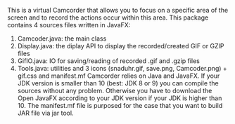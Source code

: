 This is a virtual Camcorder that allows you to focus on a specific area of the screen and to record the actions occur within this area.
This package contains 4 sources files written in JavaFX:
1) Camcoder.java: the main class
2) Display.java: the diplay API to display the recorded/created GIF or GZIP files
3) GifIO.java: IO for saving/reading of recorded .gif and .gzip files
4) Tools.java: utilities
and 3 icons (snaduhr.gif, save.png, Camcoder.png) + gif.css and manifest.mf
Camcorder relies on Java and JavaFX. If your JDK version is smaller than 10 (best: JDK 8 or 9) you can compile the sources without any problem.
Otherwise you have to download the Open JavaFX according to your JDK version if your JDK is higher than 10.
The manifest.mf file is purposed for the case that you want to build JAR file via jar tool.
 
